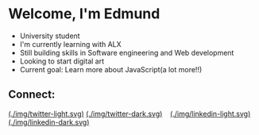 # Welcome, I'm Edmund

- University student
- I'm currently learning with ALX
- Still building skills in Software engineering and Web development
- Looking to start digital art
- Current goal: Learn more about JavaScript(a lot more!!)

## Connect:

[(./img/twitter-light.svg)](https://twitter.com/edsegofvr#gh-light-mode-only)
[(./img/twitter-dark.svg)](https://twitter.com/edsegofvr#gh-dark-mode-only)
&nbsp;&nbsp;
[(./img/linkedin-light.svg)](https://linkedin.com/in/edmund-sagoe#gh-light-mode-only)
[(./img/linkedin-dark.svg)](https://linkedin.com/in/edmund-sagoe#gh-dark-mode-only)
